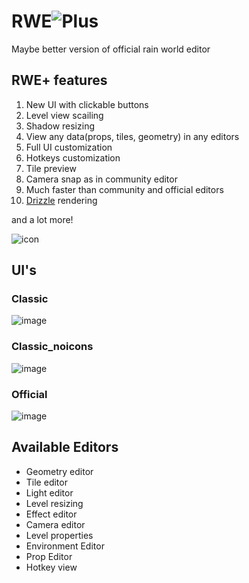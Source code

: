# RWE![Plus](https://github.com/timofey260/RWE-Plus/blob/master/files/icon.png?raw=true)
Maybe better version of official rain world editor

## RWE+ features
1. New UI with clickable buttons
2. Level view scailing
3. Shadow resizing
4. View any data(props, tiles, geometry) in any editors
5. Full UI customization
6. Hotkeys customization
7. Tile preview
8. Camera snap as in community editor
9. Much faster than community and official editors
10. [Drizzle](https://github.com/PJB3005/Drizzle) rendering

and a lot more!

![icon](https://github.com/timofey260/RWE-Plus/blob/master/files/image.png?raw=true)

## UI's

### Classic

![image](https://cdn.discordapp.com/attachments/788349108678688792/1064520226504462416/image.png)

### Classic_noicons

![image](https://cdn.discordapp.com/attachments/788349108678688792/1064520768966365214/image.png)

### Official

![image](https://cdn.discordapp.com/attachments/788349108678688792/1064520605745037403/image.png)


## Available Editors
* Geometry editor
* Tile editor
* Light editor
* Level resizing
* Effect editor
* Camera editor
* Level properties
* Environment Editor
* Prop Editor
* Hotkey view
